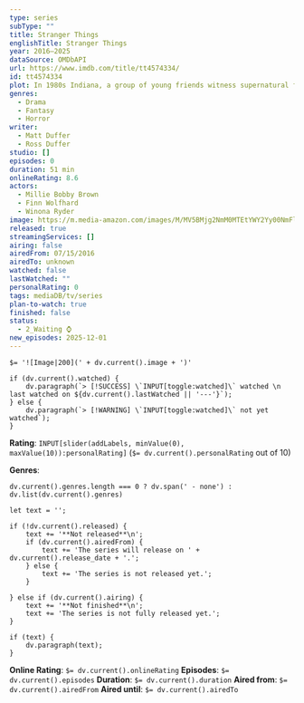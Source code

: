```yaml
---
type: series
subType: ""
title: Stranger Things
englishTitle: Stranger Things
year: 2016–2025
dataSource: OMDbAPI
url: https://www.imdb.com/title/tt4574334/
id: tt4574334
plot: In 1980s Indiana, a group of young friends witness supernatural forces and secret government exploits. As they search for answers, the children unravel a series of extraordinary mysteries.
genres:
  - Drama
  - Fantasy
  - Horror
writer:
  - Matt Duffer
  - Ross Duffer
studio: []
episodes: 0
duration: 51 min
onlineRating: 8.6
actors:
  - Millie Bobby Brown
  - Finn Wolfhard
  - Winona Ryder
image: https://m.media-amazon.com/images/M/MV5BMjg2NmM0MTEtYWY2Yy00NmFlLTllNTMtMjVkZjEwMGVlNzdjXkEyXkFqcGc@._V1_SX300.jpg
released: true
streamingServices: []
airing: false
airedFrom: 07/15/2016
airedTo: unknown
watched: false
lastWatched: ""
personalRating: 0
tags: mediaDB/tv/series
plan-to-watch: true
finished: false
status:
  - 2_Waiting ⌚
new_episodes: 2025-12-01
---
```


`$= '![Image|200](' + dv.current().image + ')'`

```dataviewjs
if (dv.current().watched) {
	dv.paragraph(`> [!SUCCESS] \`INPUT[toggle:watched]\` watched \n last watched on ${dv.current().lastWatched || '---'}`);
} else {
	dv.paragraph(`> [!WARNING] \`INPUT[toggle:watched]\` not yet watched`);
}
```

**Rating**:  `INPUT[slider(addLabels, minValue(0), maxValue(10)):personalRating]` (`$= dv.current().personalRating` out of 10)

**Genres**:
```dataviewjs
dv.current().genres.length === 0 ? dv.span(' - none') : dv.list(dv.current().genres)
```

```dataviewjs
let text = '';

if (!dv.current().released) {
	text += '**Not released**\n';
	if (dv.current().airedFrom) {
		text += 'The series will release on ' + dv.current().release_date + '.';
	} else {
		text += 'The series is not released yet.';
	}
	
} else if (dv.current().airing) {
	text += '**Not finished**\n';
	text += 'The series is not fully released yet.';
}

if (text) {
	dv.paragraph(text);
}
```

**Online Rating**: `$= dv.current().onlineRating`
**Episodes**: `$= dv.current().episodes`
**Duration**:  `$= dv.current().duration`
**Aired from**: `$= dv.current().airedFrom`
**Aired until**: `$= dv.current().airedTo`